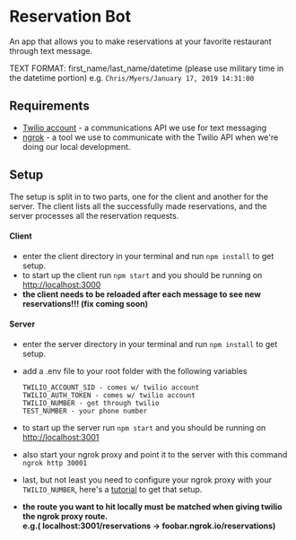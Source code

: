 # Reservation Bot

An app that allows you to make reservations at your
favorite restaurant through text message.

TEXT FORMAT: first_name/last_name/datetime (please use military time in the datetime portion)
e.g. `Chris/Myers/January 17, 2019 14:31:00`

## Requirements
- [Twilio account](https://www.twilio.com/) - a communications API we use for text messaging
- [ngrok](https://ngrok.com/) - a tool we use to communicate with the Twilio API when we're doing our local development.

## Setup
The setup is split in to two parts, one for the client and another for the server. The client lists all the successfully made reservations, and the server processes all the reservation requests.

#### Client
- enter the client directory in your terminal and run `npm install` to get setup.
- to start up the client run `npm start` and you should be running on [http://localhost:3000](http://localhost:3000)
- **the client needs to be reloaded after each message to see new reservations!!! (fix coming soon)**

#### Server
- enter the server directory in your terminal and run `npm install` to get setup.
- add a .env file to your root folder with the following variables

   `TWILIO_ACCOUNT_SID - comes w/ twilio account` <br/>
   `TWILIO_AUTH_TOKEN - comes w/ twilio account` <br/>
   `TWILIO_NUMBER - get through twilio` <br/>
   `TEST_NUMBER - your phone number`

- to start up the server run `npm start` and you should be running on [http://localhost:3001](http://localhost:3001)

- also start your ngrok proxy and point it to the server with this command `ngrok http 30001`

- last, but not least you need to configure your ngrok proxy with your `TWILIO_NUMBER`, here's a [tutorial](https://www.twilio.com/blog/2013/10/test-your-webhooks-locally-with-ngrok.html) to get that setup.

- **the route you want to hit locally must be matched when giving twilio the ngrok proxy route. <br />e.g.( localhost:3001/reservations -> foobar.ngrok.io/reservations)**
